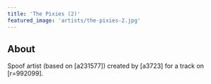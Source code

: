 ```yaml
---
title: 'The Pixies (2)'
featured_image: 'artists/the-pixies-2.jpg'
---
```


## About

Spoof artist (based on [a231577]) created by [a3723] for a track on [r=992099].
